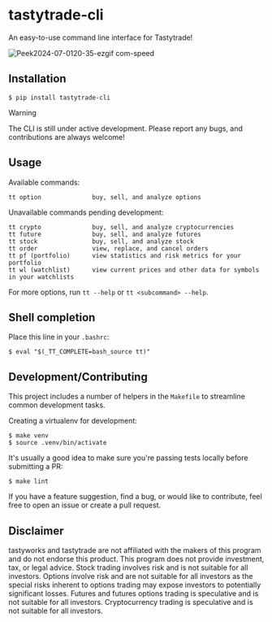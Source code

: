 # tastytrade-cli

An easy-to-use command line interface for Tastytrade!

![Peek2024-07-0120-35-ezgif com-speed](https://github.com/tastyware/tastytrade-cli/assets/4185684/3d00731c-8f5e-40c5-973a-0f0357637083)

## Installation

```
$ pip install tastytrade-cli
```

> [!WARNING]  
> The CLI is still under active development. Please report any bugs, and contributions are always welcome!

## Usage

Available commands:
```
tt option              buy, sell, and analyze options
```
Unavailable commands pending development:
```
tt crypto              buy, sell, and analyze cryptocurrencies
tt future              buy, sell, and analyze futures
tt stock               buy, sell, and analyze stock
tt order               view, replace, and cancel orders
tt pf (portfolio)      view statistics and risk metrics for your portfolio
tt wl (watchlist)      view current prices and other data for symbols in your watchlists
```
For more options, run `tt --help` or `tt <subcommand> --help`.

## Shell completion

Place this line in your `.bashrc`:

```console
$ eval "$(_TT_COMPLETE=bash_source tt)"
```

## Development/Contributing

This project includes a number of helpers in the `Makefile` to streamline common development tasks.

Creating a virtualenv for development:
```
$ make venv
$ source .venv/bin/activate
```

It's usually a good idea to make sure you're passing tests locally before submitting a PR:
```
$ make lint
```

If you have a feature suggestion, find a bug, or would like to contribute, feel free to open an issue or create a pull request.

## Disclaimer

tastyworks and tastytrade are not affiliated with the makers of this program and do not endorse this product. This program does not provide investment, tax, or legal advice. Stock trading involves risk and is not suitable for all investors. Options involve risk and are not suitable for all investors as the special risks inherent to options trading may expose investors to potentially significant losses. Futures and futures options trading is speculative and is not suitable for all investors. Cryptocurrency trading is speculative and is not suitable for all investors.
